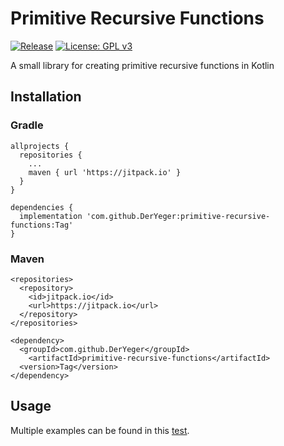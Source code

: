 # Primitive Recursive Functions
[![Release](https://jitpack.io/v/DerYeger/primitive-recursive-functions.svg)](https://jitpack.io/#DerYeger/primitive-recursive-functions)
[![License: GPL v3](https://img.shields.io/badge/License-GPLv3-blue.svg)](https://www.gnu.org/licenses/gpl-3.0)

A small library for creating primitive recursive functions in Kotlin

## Installation

### Gradle

```
allprojects {
  repositories {
    ...
    maven { url 'https://jitpack.io' }
  }
}
```
```
dependencies {
  implementation 'com.github.DerYeger:primitive-recursive-functions:Tag'
}
```

### Maven

```
<repositories>
  <repository>
    <id>jitpack.io</id>
    <url>https://jitpack.io</url>
  </repository>
</repositories>
```
```
<dependency>
  <groupId>com.github.DerYeger</groupId>
    <artifactId>primitive-recursive-functions</artifactId>
  <version>Tag</version>
</dependency>
```

## Usage

Multiple examples can be found in this [test](src/test/kotlin/eu/yeger/prf/ComplexFunctionTests.kt).
